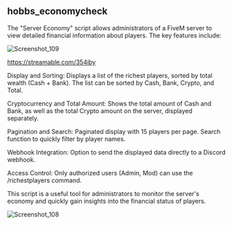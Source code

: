 ## hobbs_economycheck

The "Server Economy" script allows administrators of a FiveM server to view detailed financial information about players. The key features include:

![Screenshot_109](https://github.com/user-attachments/assets/8a19d3e0-7d0d-4e1e-9226-1a2d2d3e2646)

https://streamable.com/354iby

Display and Sorting:
    Displays a list of the richest players, sorted by total wealth (Cash + Bank).
    The list can be sorted by Cash, Bank, Crypto, and Total.

Cryptocurrency and Total Amount:
    Shows the total amount of Cash and Bank, as well as the total Crypto amount on the server, displayed separately.

Pagination and Search:
    Paginated display with 15 players per page.
    Search function to quickly filter by player names.

Webhook Integration:
    Option to send the displayed data directly to a Discord webhook.

Access Control:
    Only authorized users (Admin, Mod) can use the /richestplayers command.

This script is a useful tool for administrators to monitor the server's economy and quickly gain insights into the financial status of players.

![Screenshot_108](https://github.com/user-attachments/assets/e2dba2a2-e705-4850-b517-d092c9a212c8)

